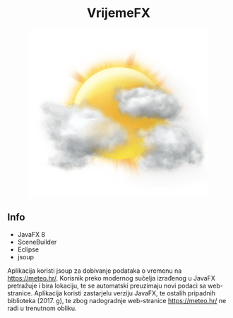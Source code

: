<div align="center">
<h1>VrijemeFX</h1>
 <img src="src/3s.png"/>
</div>

## Info

* JavaFX 8 
* SceneBuilder
* Eclipse
* jsoup

Aplikacija koristi jsoup za dobivanje podataka o vremenu na https://meteo.hr/. Korisnik preko modernog sučelja izrađenog u JavaFX pretražuje i bira lokaciju, te se automatski preuzimaju novi podaci sa web-stranice. Aplikacija koristi zastarjelu verziju JavaFX, te ostalih pripadnih biblioteka (2017. g), te zbog nadogradnje web-stranice https://meteo.hr/ ne radi u trenutnom obliku.

